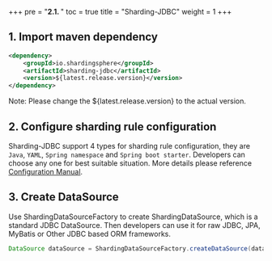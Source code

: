+++
pre = "<b>2.1. </b>"
toc = true
title = "Sharding-JDBC"
weight = 1
+++

## 1. Import maven dependency

```xml
<dependency>
    <groupId>io.shardingsphere</groupId>
    <artifactId>sharding-jdbc</artifactId>
    <version>${latest.release.version}</version>
</dependency>
```

Note: Please change the ${latest.release.version} to the actual version.

## 2. Configure sharding rule configuration

Sharding-JDBC support 4 types for sharding rule configuration, they are `Java`, `YAML`, `Spring namespace` and `Spring boot starter`. Developers can choose any one for best suitable situation. More details please reference [Configuration Manual](/en/manual/sharding-jdbc/configuration/).

## 3. Create DataSource

Use ShardingDataSourceFactory to create ShardingDataSource, which is a standard JDBC DataSource. Then developers can use it for raw JDBC, JPA, MyBatis or Other JDBC based ORM frameworks.

```java
DataSource dataSource = ShardingDataSourceFactory.createDataSource(dataSourceMap, shardingRuleConfig);
```
